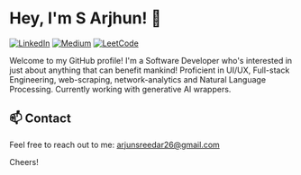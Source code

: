 # Hey, I'm S Arjhun! 👋

[![LinkedIn](https://img.shields.io/badge/-LinkedIn-0077B5?style=flat-square&logo=linkedin&logoColor=white)](https://www.linkedin.com/in/arjhun-sreedar-ba30b2230/)
[![Medium](https://img.shields.io/badge/-Medium-black?style=flat-square&logo=medium)](https://medium.com/@MinatoNamikaze02)
[![LeetCode](https://img.shields.io/badge/-LeetCode-FFA116?style=flat-square&logo=leetcode&logoColor=white)](https://leetcode.com/MinatoNamikaze02/)

Welcome to my GitHub profile! I'm a Software Developer who's interested in just about anything that can benefit mankind!
Proficient in UI/UX, Full-stack Engineering, web-scraping, network-analytics and Natural Language Processing.
Currently working with generative AI wrappers.

## 📫 Contact

Feel free to reach out to me: [arjunsreedar26@gmail.com](mailto:arjunsreedar26@gmail.com)


Cheers!

